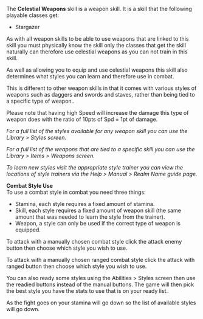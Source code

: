 The **Celestial Weapons** skill is a weapon skill. It is a skill that the following playable classes get:

*   Stargazer

As with all weapon skills to be able to use weapons that are linked to this skill you must physically know the skill only the classes that get the skill naturally can therefore use celestial weapons as you can not train in this skill.

As well as allowing you to equip and use celestial weapons this skill also determines what styles you can learn and therefore use in combat.

This is different to other weapon skills in that it comes with various styles of weapons such as daggers and swords and staves, rather than being tied to a specific type of weapon..

Please note that having high Speed will increase the damage this type of weapon does with the ratio of 10pts of Spd = 1pt of damage.

_For a full list of the styles available for any weapon skill you can use the Library > Styles screen._

_For a full list of the weapons that are tied to a specific skill you can use the Library > Items > Weapons screen._

_To learn new styles visit the appropriate style trainer you can view the locations of style trainers via the Help > Manual > Realm Name guide page._

**Combat Style Use**  
To use a combat style in combat you need three things:

*   Stamina, each style requires a fixed amount of stamina.
*   Skill, each style requires a fixed amount of weapon skill (the same amount that was needed to learn the style from the trainer).
*   Weapon, a style can only be used if the correct type of weapon is equipped.

To attack with a manually chosen combat style click the attack enemy button then choose which style you wish to use.

To attack with a manually chosen ranged combat style click the attack with ranged button then choose which style you wish to use.

You can also ready some styles using the Abilities > Styles screen then use the readied buttons instead of the manual buttons. The game will then pick the best style you have the stats to use that is on your ready list.

As the fight goes on your stamina will go down so the list of available styles will go down.